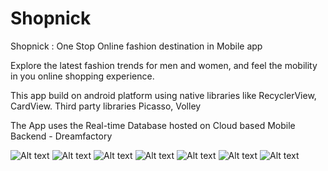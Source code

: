 # Shopnick

Shopnick : One Stop Online fashion destination in Mobile app

Explore the latest fashion trends for men and women, and feel the mobility in you online shopping experience.

This app build on android platform using native libraries like RecyclerView, CardView.
Third party libraries Picasso, Volley

The App uses the Real-time Database hosted on Cloud based Mobile Backend - Dreamfactory



![Alt text](/Screenshots/1.png?raw=true)
![Alt text](/Screenshots/2.png?raw=true)
![Alt text](/Screenshots/3.png?raw=true)
![Alt text](/Screenshots/4.png?raw=true)
![Alt text](/Screenshots/5.png?raw=true)
![Alt text](/Screenshots/6.png?raw=true)
![Alt text](/Screenshots/7.png?raw=true)
